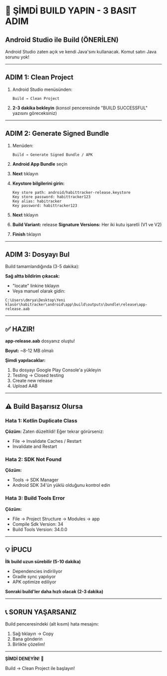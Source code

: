 # 🚀 ŞİMDİ BUILD YAPIN - 3 BASIT ADIM

## Android Studio ile Build (ÖNERİLEN)

Android Studio zaten açık ve kendi Java'sını kullanacak. Komut satırı Java sorunu yok!

---

## ADIM 1: Clean Project

1. Android Studio menüsünden:
   ```
   Build → Clean Project
   ```

2. **2-3 dakika bekleyin** (konsol penceresinde "BUILD SUCCESSFUL" yazısını göreceksiniz)

---

## ADIM 2: Generate Signed Bundle

1. Menüden:
   ```
   Build → Generate Signed Bundle / APK
   ```

2. **Android App Bundle** seçin

3. **Next** tıklayın

4. **Keystore bilgilerini girin:**
   ```
   Key store path: android/habittracker-release.keystore
   Key store password: habittracker123
   Key alias: habitracker
   Key password: habittracker123
   ```

5. **Next** tıklayın

6. **Build Variant:** release
   **Signature Versions:** Her iki kutu işaretli (V1 ve V2)

7. **Finish** tıklayın

---

## ADIM 3: Dosyayı Bul

Build tamamlandığında (3-5 dakika):

**Sağ altta bildirim çıkacak:**
- "locate" linkine tıklayın
- Veya manuel olarak gidin:

```
C:\Users\dmrya\Desktop\Yeni klasör\habitracker\android\app\build\outputs\bundle\release\app-release.aab
```

---

## ✅ HAZIR!

**app-release.aab** dosyanız oluştu!

**Boyut:** ~8-12 MB olmalı

**Şimdi yapılacaklar:**
1. Bu dosyayı Google Play Console'a yükleyin
2. Testing → Closed testing
3. Create new release
4. Upload AAB

---

## ⚠️ Build Başarısız Olursa

### Hata 1: Kotlin Duplicate Class

**Çözüm:** Zaten düzeltildi! Eğer tekrar görürseniz:
- File → Invalidate Caches / Restart
- Invalidate and Restart

### Hata 2: SDK Not Found

**Çözüm:**
- Tools → SDK Manager
- Android SDK 34'ün yüklü olduğunu kontrol edin

### Hata 3: Build Tools Error

**Çözüm:**
- File → Project Structure → Modules → app
- Compile Sdk Version: 34
- Build Tools Version: 34.0.0

---

## 💡 İPUCU

**İlk build uzun sürebilir (5-10 dakika)**
- Dependencies indiriliyor
- Gradle sync yapılıyor
- APK optimize ediliyor

**Sonraki build'ler daha hızlı olacak (2-3 dakika)**

---

## 📞 SORUN YAŞARSANIZ

Build penceresindeki (alt kısım) hata mesajını:
1. Sağ tıklayın → Copy
2. Bana gönderin
3. Birlikte çözelim!

---

**ŞİMDİ DENEYİN!** 🎯

Build → Clean Project ile başlayın!

